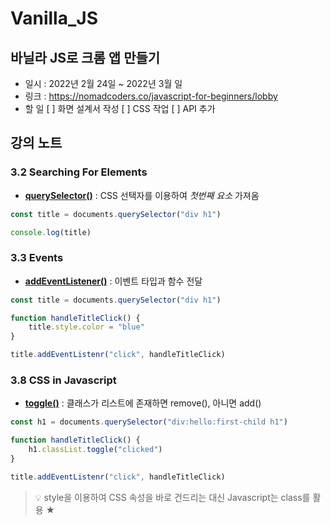 # Vanilla_JS
## 바닐라 JS로 크롬 앱 만들기

* 일시 : 2022년 2월 24일 ~ 2022년 3월 일
* 링크 : https://nomadcoders.co/javascript-for-beginners/lobby
* 할 일
    [ ] 화면 설계서 작성
    [ ] CSS 작업
    [ ] API 추가

## 강의 노트
### 3.2 Searching For Elements

* [__querySelector()__](https://developer.mozilla.org/ko/docs/Web/API/Document/querySelector) : CSS 선택자를 이용하여 _첫번째 요소_ 가져옴

``` javascript
const title = documents.querySelector("div h1")

console.log(title)
```

### 3.3 Events

* [__addEventListener()__](https://developer.mozilla.org/ko/docs/Web/API/EventTarget/addEventListener) : 이벤트 타입과 함수 전달

``` javascript
const title = documents.querySelector("div h1")

function handleTitleClick() {
    title.style.color = "blue"
}

title.addEventListenr("click", handleTitleClick)
```

### 3.8 CSS in Javascript

* [__toggle()__](https://developer.mozilla.org/en-US/docs/Web/API/DOMTokenList/toggle) : 클래스가 리스트에 존재하면 remove(), 아니면 add()

``` javascript
const h1 = documents.querySelector("div:hello:first-child h1")

function handleTitleClick() {
    h1.classList.toggle("clicked")
}

title.addEventListenr("click", handleTitleClick)
```

> 💡 style을 이용하여 CSS 속성을 바로 건드리는 대신 Javascript는 class를 활용 ★


